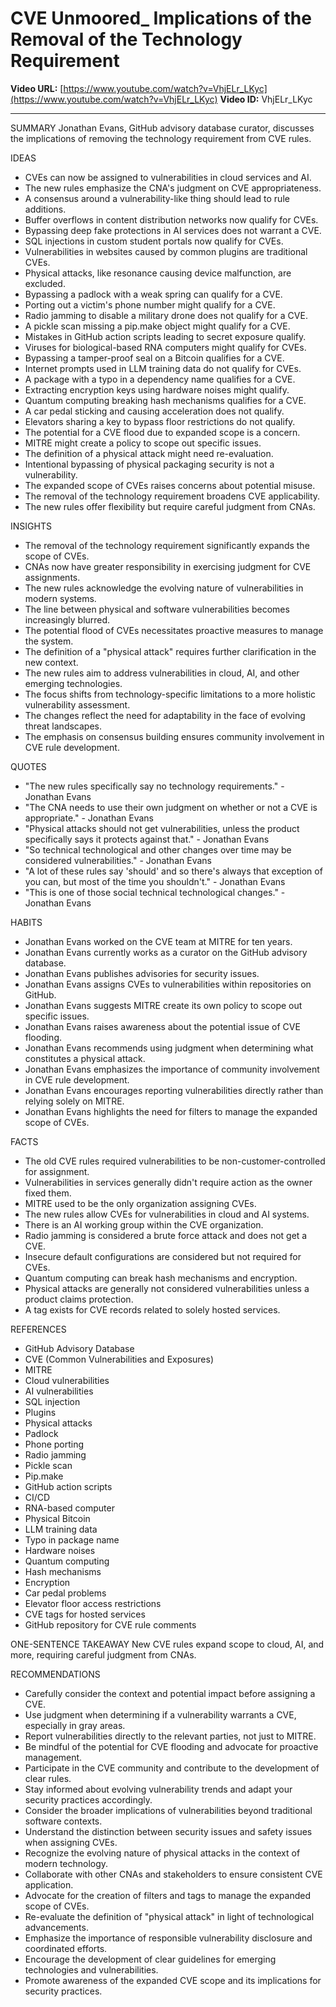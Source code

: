 # CVE Unmoored_ Implications of the Removal of the Technology Requirement

**Video URL:** [https://www.youtube.com/watch?v=VhjELr_LKyc](https://www.youtube.com/watch?v=VhjELr_LKyc)
**Video ID:** VhjELr_LKyc

---

SUMMARY
Jonathan Evans, GitHub advisory database curator, discusses the implications of removing the technology requirement from CVE rules.

IDEAS
* CVEs can now be assigned to vulnerabilities in cloud services and AI.
* The new rules emphasize the CNA's judgment on CVE appropriateness.
* A consensus around a vulnerability-like thing should lead to rule additions.
* Buffer overflows in content distribution networks now qualify for CVEs.
* Bypassing deep fake protections in AI services does not warrant a CVE.
* SQL injections in custom student portals now qualify for CVEs.
* Vulnerabilities in websites caused by common plugins are traditional CVEs.
* Physical attacks, like resonance causing device malfunction, are excluded.
* Bypassing a padlock with a weak spring can qualify for a CVE.
* Porting out a victim's phone number might qualify for a CVE.
* Radio jamming to disable a military drone does not qualify for a CVE.
* A pickle scan missing a pip.make object might qualify for a CVE.
* Mistakes in GitHub action scripts leading to secret exposure qualify.
* Viruses for biological-based RNA computers might qualify for CVEs.
* Bypassing a tamper-proof seal on a Bitcoin qualifies for a CVE.
* Internet prompts used in LLM training data do not qualify for CVEs.
* A package with a typo in a dependency name qualifies for a CVE.
* Extracting encryption keys using hardware noises might qualify.
* Quantum computing breaking hash mechanisms qualifies for a CVE.
* A car pedal sticking and causing acceleration does not qualify.
* Elevators sharing a key to bypass floor restrictions do not qualify.
* The potential for a CVE flood due to expanded scope is a concern.
* MITRE might create a policy to scope out specific issues.
* The definition of a physical attack might need re-evaluation.
* Intentional bypassing of physical packaging security is not a vulnerability.
* The expanded scope of CVEs raises concerns about potential misuse.
* The removal of the technology requirement broadens CVE applicability.
* The new rules offer flexibility but require careful judgment from CNAs.

INSIGHTS
* The removal of the technology requirement significantly expands the scope of CVEs.
* CNAs now have greater responsibility in exercising judgment for CVE assignments.
* The new rules acknowledge the evolving nature of vulnerabilities in modern systems.
* The line between physical and software vulnerabilities becomes increasingly blurred.
* The potential flood of CVEs necessitates proactive measures to manage the system.
* The definition of a "physical attack" requires further clarification in the new context.
* The new rules aim to address vulnerabilities in cloud, AI, and other emerging technologies.
* The focus shifts from technology-specific limitations to a more holistic vulnerability assessment.
* The changes reflect the need for adaptability in the face of evolving threat landscapes.
* The emphasis on consensus building ensures community involvement in CVE rule development.

QUOTES
* "The new rules specifically say no technology requirements." - Jonathan Evans
* "The CNA needs to use their own judgment on whether or not a CVE is appropriate." - Jonathan Evans
* "Physical attacks should not get vulnerabilities, unless the product specifically says it protects against that." - Jonathan Evans
* "So technical technological and other changes over time may be considered vulnerabilities." - Jonathan Evans
* "A lot of these rules say 'should' and so there's always that exception of you can, but most of the time you shouldn't." - Jonathan Evans
* "This is one of those social technical technological changes." - Jonathan Evans

HABITS
* Jonathan Evans worked on the CVE team at MITRE for ten years.
* Jonathan Evans currently works as a curator on the GitHub advisory database.
* Jonathan Evans publishes advisories for security issues.
* Jonathan Evans assigns CVEs to vulnerabilities within repositories on GitHub.
* Jonathan Evans suggests MITRE create its own policy to scope out specific issues.
* Jonathan Evans raises awareness about the potential issue of CVE flooding.
* Jonathan Evans recommends using judgment when determining what constitutes a physical attack.
* Jonathan Evans emphasizes the importance of community involvement in CVE rule development.
* Jonathan Evans encourages reporting vulnerabilities directly rather than relying solely on MITRE.
* Jonathan Evans highlights the need for filters to manage the expanded scope of CVEs.

FACTS
* The old CVE rules required vulnerabilities to be non-customer-controlled for assignment.
* Vulnerabilities in services generally didn't require action as the owner fixed them.
* MITRE used to be the only organization assigning CVEs.
* The new rules allow CVEs for vulnerabilities in cloud and AI systems.
* There is an AI working group within the CVE organization.
* Radio jamming is considered a brute force attack and does not get a CVE.
* Insecure default configurations are considered but not required for CVEs.
* Quantum computing can break hash mechanisms and encryption.
* Physical attacks are generally not considered vulnerabilities unless a product claims protection.
* A tag exists for CVE records related to solely hosted services.

REFERENCES
* GitHub Advisory Database
* CVE (Common Vulnerabilities and Exposures)
* MITRE
* Cloud vulnerabilities
* AI vulnerabilities
* SQL injection
* Plugins
* Physical attacks
* Padlock
* Phone porting
* Radio jamming
* Pickle scan
* Pip.make
* GitHub action scripts
* CI/CD
* RNA-based computer
* Physical Bitcoin
* LLM training data
* Typo in package name
* Hardware noises
* Quantum computing
* Hash mechanisms
* Encryption
* Car pedal problems
* Elevator floor access restrictions
* CVE tags for hosted services
* GitHub repository for CVE rule comments

ONE-SENTENCE TAKEAWAY
New CVE rules expand scope to cloud, AI, and more, requiring careful judgment from CNAs.

RECOMMENDATIONS
* Carefully consider the context and potential impact before assigning a CVE.
* Use judgment when determining if a vulnerability warrants a CVE, especially in gray areas.
* Report vulnerabilities directly to the relevant parties, not just to MITRE.
* Be mindful of the potential for CVE flooding and advocate for proactive management.
* Participate in the CVE community and contribute to the development of clear rules.
* Stay informed about evolving vulnerability trends and adapt your security practices accordingly.
* Consider the broader implications of vulnerabilities beyond traditional software contexts.
* Understand the distinction between security issues and safety issues when assigning CVEs.
* Recognize the evolving nature of physical attacks in the context of modern technology.
* Collaborate with other CNAs and stakeholders to ensure consistent CVE application.
* Advocate for the creation of filters and tags to manage the expanded scope of CVEs.
* Re-evaluate the definition of "physical attack" in light of technological advancements.
* Emphasize the importance of responsible vulnerability disclosure and coordinated efforts.
* Encourage the development of clear guidelines for emerging technologies and vulnerabilities.
* Promote awareness of the expanded CVE scope and its implications for security practices.
